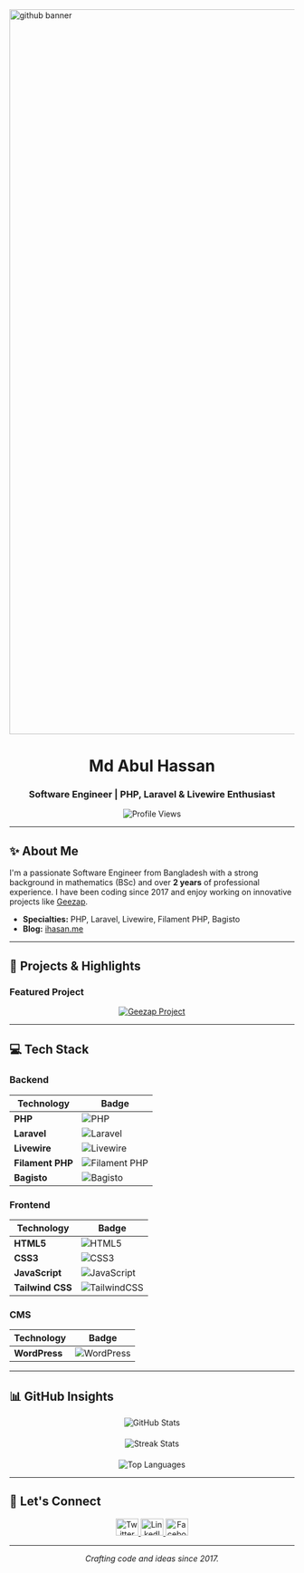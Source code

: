 <!-- ====== Md Abul Hassan's Profile ====== -->
<img width="1280" alt="github banner" src="https://github.com/user-attachments/assets/71178218-7363-4a6d-941b-0881cb36b267" />


<div align="center">
  <h1>Md Abul Hassan</h1>
  <h3>Software Engineer | PHP, Laravel & Livewire Enthusiast</h3>
</div>

<div align="center">
  <img src="https://komarev.com/ghpvc/?username=theihasan&label=Profile%20views&color=0e75b6&style=flat" alt="Profile Views" />
</div>

---

## ✨ About Me

I'm a passionate Software Engineer from Bangladesh with a strong background in mathematics (BSc) and over **2 years** of professional experience. I have been coding since 2017 and enjoy working on innovative projects like [Geezap](https://geezap.com).

- **Specialties:** PHP, Laravel, Livewire, Filament PHP, Bagisto  
- **Blog:** [ihasan.me](https://ihasan.me)

---

## 🚀 Projects & Highlights

### Featured Project
<div align="center">
  <a href="https://github.com/theihasan/geezap" target="_blank">
    <img src="https://github-readme-stats.vercel.app/api/pin/?username=theihasan&repo=geezap&theme=radical" alt="Geezap Project" style="max-width:100%;"/>
  </a>
</div>

---

## 💻 Tech Stack

### Backend
| Technology      | Badge |
|-----------------|-------|
| **PHP**         | ![PHP](https://img.shields.io/badge/PHP-777BB4?style=flat&logo=php&logoColor=white) |
| **Laravel**     | ![Laravel](https://img.shields.io/badge/Laravel-FF2D20?style=flat&logo=laravel&logoColor=white) |
| **Livewire**    | ![Livewire](https://img.shields.io/badge/Livewire-4E56A6?style=flat&logo=livewire&logoColor=white) |
| **Filament PHP**| ![Filament PHP](https://img.shields.io/badge/Filament%20PHP-6366F1?style=flat&logo=laravel&logoColor=white) |
| **Bagisto**     | ![Bagisto](https://img.shields.io/badge/Bagisto-FF5722?style=flat&logo=laravel&logoColor=white) |

### Frontend
| Technology       | Badge |
|------------------|-------|
| **HTML5**        | ![HTML5](https://img.shields.io/badge/HTML5-E34F26?style=flat&logo=html5&logoColor=white) |
| **CSS3**         | ![CSS3](https://img.shields.io/badge/CSS3-1572B6?style=flat&logo=css3&logoColor=white) |
| **JavaScript**   | ![JavaScript](https://img.shields.io/badge/JavaScript-F7DF1E?style=flat&logo=javascript&logoColor=black) |
| **Tailwind CSS** | ![TailwindCSS](https://img.shields.io/badge/Tailwind_CSS-38B2AC?style=flat&logo=tailwind-css&logoColor=white) |

### CMS
| Technology  | Badge |
|-------------|-------|
| **WordPress** | ![WordPress](https://img.shields.io/badge/WordPress-21759B?style=flat&logo=wordpress&logoColor=white) |

---

## 📊 GitHub Insights

<div align="center">
  <img src="https://github-readme-stats.vercel.app/api?username=theihasan&show_icons=true&locale=en&theme=radical" alt="GitHub Stats" />
  <br>
  <img src="https://github-readme-streak-stats.herokuapp.com/?user=theihasan&theme=radical" alt="Streak Stats" style="margin-top: 20px;"/>
  <br>
  <img src="https://github-readme-stats.vercel.app/api/top-langs?username=theihasan&show_icons=true&locale=en&layout=compact&theme=radical" alt="Top Languages" style="margin-top: 20px;"/>
</div>

---

## 🤝 Let's Connect

<div align="center">
  <a href="https://twitter.com/theihasan" target="_blank">
    <img src="https://raw.githubusercontent.com/rahuldkjain/github-profile-readme-generator/master/src/images/icons/Social/twitter.svg" alt="Twitter" height="30" width="40" />
  </a>
  <a href="https://linkedin.com/in/theihasan" target="_blank">
    <img src="https://raw.githubusercontent.com/rahuldkjain/github-profile-readme-generator/master/src/images/icons/Social/linked-in-alt.svg" alt="LinkedIn" height="30" width="40" />
  </a>
  <a href="https://fb.com/theihasan" target="_blank">
    <img src="https://raw.githubusercontent.com/rahuldkjain/github-profile-readme-generator/master/src/images/icons/Social/facebook.svg" alt="Facebook" height="30" width="40" />
  </a>
</div>

---

<div align="center">
  <i>Crafting code and ideas since 2017.</i>
</div>

